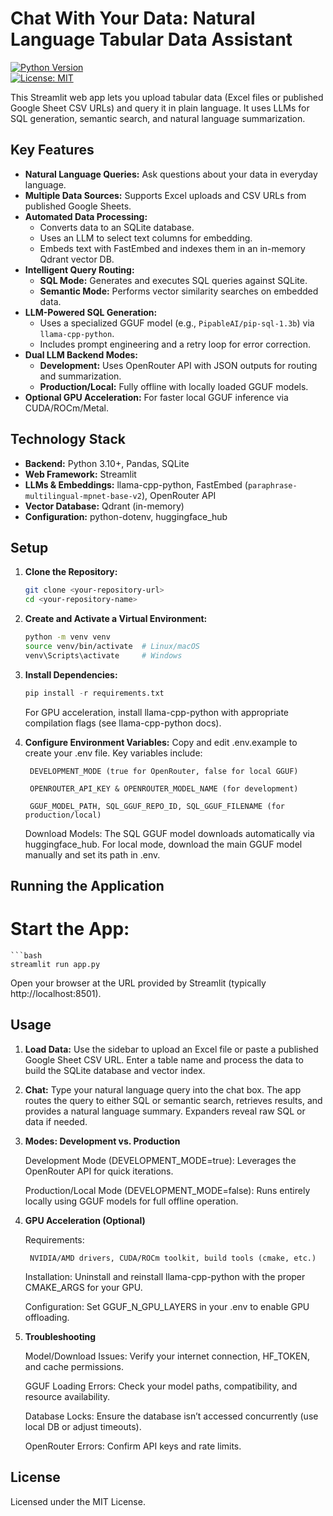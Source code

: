 # Chat With Your Data: Natural Language Tabular Data Assistant

[![Python Version](https://img.shields.io/badge/python-3.10+-blue.svg)](https://www.python.org/)  
[![License: MIT](https://img.shields.io/badge/License-MIT-yellow.svg)](https://opensource.org/licenses/MIT)

This Streamlit web app lets you upload tabular data (Excel files or published Google Sheet CSV URLs) and query it in plain language. It uses LLMs for SQL generation, semantic search, and natural language summarization.

## Key Features

- **Natural Language Queries:** Ask questions about your data in everyday language.
- **Multiple Data Sources:** Supports Excel uploads and CSV URLs from published Google Sheets.
- **Automated Data Processing:**  
  - Converts data to an SQLite database.  
  - Uses an LLM to select text columns for embedding.  
  - Embeds text with FastEmbed and indexes them in an in-memory Qdrant vector DB.
- **Intelligent Query Routing:**  
  - **SQL Mode:** Generates and executes SQL queries against SQLite.
  - **Semantic Mode:** Performs vector similarity searches on embedded data.
- **LLM-Powered SQL Generation:**  
  - Uses a specialized GGUF model (e.g., `PipableAI/pip-sql-1.3b`) via `llama-cpp-python`.  
  - Includes prompt engineering and a retry loop for error correction.
- **Dual LLM Backend Modes:**  
  - **Development:** Uses OpenRouter API with JSON outputs for routing and summarization.  
  - **Production/Local:** Fully offline with locally loaded GGUF models.
- **Optional GPU Acceleration:** For faster local GGUF inference via CUDA/ROCm/Metal.

## Technology Stack

- **Backend:** Python 3.10+, Pandas, SQLite  
- **Web Framework:** Streamlit  
- **LLMs & Embeddings:** llama-cpp-python, FastEmbed (`paraphrase-multilingual-mpnet-base-v2`), OpenRouter API  
- **Vector Database:** Qdrant (in-memory)  
- **Configuration:** python-dotenv, huggingface_hub

## Setup

1. **Clone the Repository:**
   ```bash
   git clone <your-repository-url>
   cd <your-repository-name>

2. **Create and Activate a Virtual Environment:**
    ```bash
    python -m venv venv
    source venv/bin/activate  # Linux/macOS
    venv\Scripts\activate     # Windows

3. **Install Dependencies:**

    ```python
    pip install -r requirements.txt
    ```

    For GPU acceleration, install llama-cpp-python with appropriate compilation flags (see llama-cpp-python docs).

4. **Configure Environment Variables:**
Copy and edit .env.example to create your .env file. Key variables include:

        DEVELOPMENT_MODE (true for OpenRouter, false for local GGUF)

        OPENROUTER_API_KEY & OPENROUTER_MODEL_NAME (for development)

        GGUF_MODEL_PATH, SQL_GGUF_REPO_ID, SQL_GGUF_FILENAME (for production/local)

    Download Models:
    The SQL GGUF model downloads automatically via huggingface_hub. For local mode, download the main GGUF model manually and set its path in .env.

## Running the Application

# Start the App:
    ```bash
    streamlit run app.py

Open your browser at the URL provided by Streamlit (typically http://localhost:8501).

## Usage

1. **Load Data:**
    Use the sidebar to upload an Excel file or paste a published Google Sheet CSV URL. Enter a table name and process the data to build the SQLite database and vector index.

2. **Chat:**
    Type your natural language query into the chat box. The app routes the query to either SQL or semantic search, retrieves results, and provides a natural language summary. Expanders reveal raw SQL or data if needed.

3. **Modes: Development vs. Production**

    Development Mode (DEVELOPMENT_MODE=true):
    Leverages the OpenRouter API for quick iterations.

    Production/Local Mode (DEVELOPMENT_MODE=false):
    Runs entirely locally using GGUF models for full offline operation.

4. **GPU Acceleration (Optional)**

    Requirements:

        NVIDIA/AMD drivers, CUDA/ROCm toolkit, build tools (cmake, etc.)

    Installation:
    Uninstall and reinstall llama-cpp-python with the proper CMAKE_ARGS for your GPU.

    Configuration:
    Set GGUF_N_GPU_LAYERS in your .env to enable GPU offloading.

5. **Troubleshooting**

    Model/Download Issues: Verify your internet connection, HF_TOKEN, and cache permissions.

    GGUF Loading Errors: Check your model paths, compatibility, and resource availability.

    Database Locks: Ensure the database isn’t accessed concurrently (use local DB or adjust timeouts).

    OpenRouter Errors: Confirm API keys and rate limits.

## License

Licensed under the MIT License.